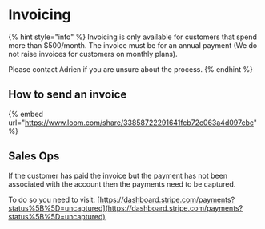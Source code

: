 # Invoicing

{% hint style="info" %}
Invoicing is only available for customers that spend more than $500/month. The invoice must be for an annual payment (We do not raise invoices for customers on monthly plans).&#x20;

Please contact Adrien if you are unsure about the process.&#x20;
{% endhint %}

## How to send an invoice

{% embed url="https://www.loom.com/share/33858722291641fcb72c063a4d097cbc" %}

## Sales Ops

If the customer has paid the invoice but the payment has not been associated with the account then the payments need to be captured.&#x20;

To do so you need to visit: [https://dashboard.stripe.com/payments?status%5B%5D=uncaptured](https://dashboard.stripe.com/payments?status%5B%5D=uncaptured)

